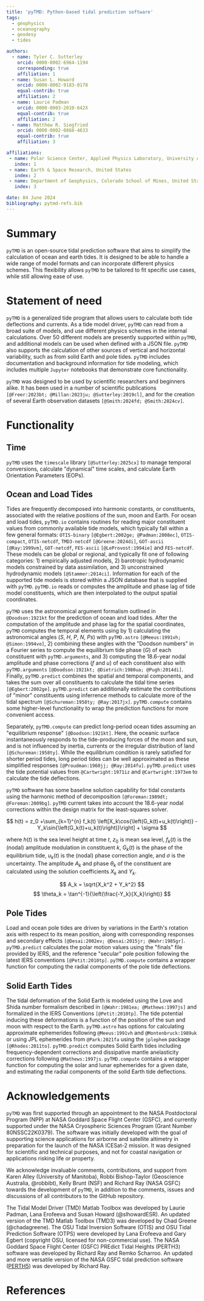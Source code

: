 ```yaml
---
title: 'pyTMD: Python-based tidal prediction software'
tags:
  - geophysics
  - oceanography
  - geodesy
  - tides

authors:
  - name: Tyler C. Sutterley
    orcid: 0000-0002-6964-1194
    corresponding: true
    affiliation: 1
  - name: Susan L. Howard
    orcid: 0000-0002-9183-0178
    equal-contrib: true
    affiliation: 2
  - name: Laurie Padman
    orcid: 0000-0003-2010-642X
    equal-contrib: true
    affiliation: 2
  - name: Matthew R. Siegfried
    orcid: 0000-0002-0868-4633
    equal-contrib: true
    affiliation: 3

affiliations:
 - name: Polar Science Center, Applied Physics Laboratory, University of Washington, United States
   index: 1
 - name: Earth & Space Research, United States
   index: 2
 - name: Department of Geophysics, Colorado School of Mines, United States
   index: 3

date: 04 June 2024
bibliography: pytmd-refs.bib
---
```


# Summary

`pyTMD` is an open-source tidal prediction software that aims to simplify the calculation of ocean and earth tides. It is designed to be able to handle a wide range of model formats and can incorporate different physics schemes. This flexibility allows `pyTMD` to be tailored to fit specific use cases, while still allowing ease of use.

# Statement of need

`pyTMD` is a generalized tide program that allows users to calculate both tide deflections and currents. As a tide model driver, `pyTMD` can read from a broad suite of models, and use different physics schemes in the internal calculations. Over 50 different models are presently supported within `pyTMD`, and additional models can be used when defined with a JSON file. `pyTMD` also supports the calculation of other sources of vertical and horizontal variability, such as from solid Earth and pole tides. `pyTMD` includes documentation and background information for tide modeling, which includes multiple `Jupyter` notebooks that demonstrate core functionality.

`pyTMD` was designed to be used by scientific researchers and beginners alike. It has been used in a number of scientific publications `[@Freer:2023bt; @Millan:2023ju; @Sutterley:2019cl]`, and for the creation of several Earth observation datasets `[@Smith:2024fd; @Smith:2024cv]`. 

# Functionality

## Time

`pyTMD` uses the `timescale` library `[@Sutterley:2025cx]` to manage temporal conversions, calculate "dynamical" time scales, and calculate Earth Orientation Parameters (EOPs). 

## Ocean and Load Tides

Tides are frequently decomposed into harmonic constants, or constituents, associated with the relative positions of the sun, moon and Earth. For ocean and load tides, `pyTMD.io` contains routines for reading major constituent values from commonly available tide models, which typically fall within a few general formats: `OTIS-binary` `[@Egbert:2002ge; @Padman:2008ec]`, `OTIS-compact`, `OTIS-netcdf`, `TMD3-netcdf` `[@Greene:2024di]`, `GOT-ascii` `[@Ray:1999vm]`, `GOT-netcdf`, `FES-ascii` `[@LeProvost:1994ie]` and `FES-netcdf`. These models can be global or regional, and typically fit one of following categories: 1) empirically adjusted models, 2) barotropic hydrodynamic models constrained by data assimilation, and 3) unconstrained hydrodynamic models `[@Stammer:2014ci]`. Information for each of the supported tide models is stored within a JSON database that is supplied with `pyTMD`. `pyTMD.io` reads or computes the amplitude and phase lag of tide model constituents, which are then interpolated to the output spatial coordinates. 

`pyTMD` uses the astronomical argument formalism outlined in `@Doodson:1921kt` for the prediction of ocean and load tides. After the computation of the amplitude and phase lag for the spatial coordinates, `pyTMD` computes the temporal elements using by 1) calculating the astronomical angles (*S*, *H*, *P*, *N*, *Ps*) with `pyTMD.astro` `[@Meeus:1991vh; @Simon:1994vo]`, 2) combining these angles with the "Doodson numbers" in a Fourier series to compute the equilibrium tide phase (*G*) of each constituent with `pyTMD.arguments`, and 3) computing the 18.6-year nodal amplitude and phase corrections (*f* and *u*) of each constituent also with `pyTMD.arguments` `[@Doodson:1921kt; @Dietrich:1980ua; @Pugh:2014di]`. Finally, `pyTMD.predict` combines the spatial and temporal components, and takes the sum over all constituents to calculate the tidal time series `[@Egbert:2002ge]`. `pyTMD.predict` can additionally estimate the contributions of "minor" constituents using inferrence methods to calculate more of the tidal spectrum `[@Schureman:1958ty; @Ray:2017jx]`. `pyTMD.compute` contains some higher-level functionality to wrap the prediction functions for more convenient access.

Separately, `pyTMD.compute` can predict long-period ocean tides assuming an "equilibrium response" `[@Doodson:1921kt]`. Here, the oceanic surface instantaneously responds to the tide-producing forces of the moon and sun, and is not influenced by inertia, currents or the irregular distribution of land `[@Schureman:1958ty]`. While the equilibrium condition is rarely satisfied for shorter period tides, long period tides can be well approximated as these simplified responses `[@Proudman:1960jj; @Ray:2014fu]`. `pyTMD.predict` uses the tide potential values from `@Cartwright:1971iz` and `@Cartwright:1973em` to calculate the tide deflections.

`pyTMD` software has some baseline solution capability for tidal constants using the harmonic method of decomposition `[@Foreman:1989dt; @Foreman:2009bg]`. `pyTMD` current takes into account the 18.6-year nodal corrections within the design matrix for the least-squares solver.

$$
h(t) = z_0 +\sum_{k=1}^{n} f_k(t) \left[X_k\cos{\left(G_k(t)+u_k(t)\right)} - Y_k\sin{\left(G_k(t)+u_k(t)\right)}\right] + \sigma
$$

where $h(t)$ is the sea level height at time $t$, $z_0$ is mean sea level, $f_k(t)$ is the (nodal) amplitude modulation in constituent $k$, $G_k(t)$ is the phase of the equilibrium tide, $u_k(t)$ is the (nodal) phase correction angle, and $\sigma$ is the uncertainty. The amplitude $A_k$ and phase $\theta_k$ of the constituent are calculated using the solution coefficients $X_k$ and $Y_k$.

$$
A_k = \sqrt{X_k^2 + Y_k^2}
$$
$$
\theta_k = \tan^{-1}{\left(\frac{-Y_k}{X_k}\right)}
$$

## Pole Tides

Load and ocean pole tides are driven by variations in the Earth's rotation axis with respect to its mean position, along with corresponding responses and secondary effects `[@Desai:2002ev; @Desai:2015jr; @Wahr:1985gr]`. `pyTMD.predict` calculates the polar motion values using the "finals" file provided by IERS, and the reference "secular" pole position following the latest IERS conventions `[@Petit:2010tp]`. `pyTMD.compute` contains a wrapper function for computing the radial components of the pole tide deflections.

## Solid Earth Tides

The tidal deformation of the Solid Earth is modeled using the Love and Shida number formalism described in `[@Wahr:1981ea; @Mathews:1997js]` and formalized in the IERS Conventions `[@Petit:2010tp]`. The tide potential inducing these deformations is a function of the position of the sun and moon with respect to the Earth. `pyTMD.astro` has options for calculating approximate ephemerides following `@Meeus:1991vh` and `@Montenbruck:1989uk` or using JPL ephemerides from `@Park:2021fa` using the `jplephem` package `[@Rhodes:2011to]`. `pyTMD.predict` computes Solid Earth tides including frequency-dependent corrections and dissipative mantle anelasticity corrections following `@Mathews:1997js`. `pyTMD.compute` contains a wrapper function for computing the solar and lunar ephemerides for a given date, and estimating the radial components of the solid Earth tide deflections.

# Acknowledgements

`pyTMD` was first supported through an appointment to the NASA Postdoctoral Program (NPP) at NASA Goddard Space Flight Center (GSFC), and currently supported under the NASA Cryospheric Sciences Program (Grant Number 80NSSC22K0379). The software was initially developed with the goal of supporting science applications for airborne and satellite altimetry in preparation for the launch of the NASA ICESat-2 mission. It was designed for scientific and technical purposes, and not for coastal navigation or applications risking life or property.

We acknowledge invaluable comments, contributions, and support from Karen Alley (University of Manitoba), Robbi Bishop-Taylor (Geoscience Australia, @robbibt), Kelly Brunt (NSF) and Richard Ray (NASA GSFC) towards the development of `pyTMD`, in addition to the comments, issues and discussions of all contributors to the GitHub repository.

The Tidal Model Driver (TMD) Matlab Toolbox was developed by Laurie Padman, Lana Erofeeva and Susan Howard (@slhowardESR). An updated version of the TMD Matlab Toolbox (TMD3) was developed by Chad Greene (@chadagreene). The OSU Tidal Inversion Software (OTIS) and OSU Tidal Prediction Software (OTPS) were developed by Lana Erofeeva and Gary Egbert (copyright OSU, licensed for non-commercial use). The NASA Goddard Space Flight Center (GSFC) PREdict Tidal Heights (PERTH3) software was developed by Richard Ray and Remko Scharroo. An updated and more versatile version of the NASA GSFC tidal prediction software ([PERTH5](https://codeberg.org/rray/perth5)) was developed by Richard Ray.

# References
